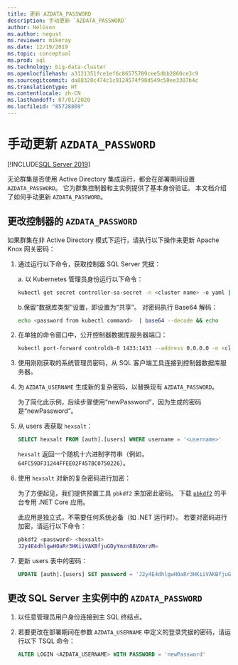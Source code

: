 ```yaml
---
title: 更新 AZDATA_PASSWORD
description: 手动更新 `AZDATA_PASSWORD`
author: NelGson
ms.author: negust
ms.reviewer: mikeray
ms.date: 12/19/2019
ms.topic: conceptual
ms.prod: sql
ms.technology: big-data-cluster
ms.openlocfilehash: a3121351fce1ef6c86575789cee5dbb2860ce3c9
ms.sourcegitcommit: da88320c474c1c9124574f90d549c50ee3387b4c
ms.translationtype: HT
ms.contentlocale: zh-CN
ms.lasthandoff: 07/01/2020
ms.locfileid: "85728809"
---
```

# <a name="manually-update-azdata_password"></a>手动更新 `AZDATA_PASSWORD`

[!INCLUDE[SQL Server 2019](../includes/applies-to-version/sqlserver2019.md)]

无论群集是否使用 Active Directory 集成运行，都会在部署期间设置 `AZDATA_PASSWORD`。 它为群集控制器和主实例提供了基本身份验证。 本文档介绍了如何手动更新 `AZDATA_PASSWORD`。

## <a name="change-azdata_password-for-controller"></a>更改控制器的 `AZDATA_PASSWORD`

如果群集在非 Active Directory 模式下运行，请执行以下操作来更新 Apache Knox 网关密码：

1. 通过运行以下命令，获取控制器 SQL Server 凭据：

   a. 以 Kubernetes 管理员身份运行以下命令：

   ```bash
   kubectl get secret controller-sa-secret -n <cluster name> -o yaml | grep password
   ```

   b.保留“数据库类型”设置，即设置为“共享”。 对密码执行 Base64 解码：
   
   ```bash
   echo <password from kubectl command>  | base64 --decode && echo
   ```

1. 在单独的命令窗口中，公开控制器数据库服务器端口：

   ```bash
   kubectl port-forward controldb-0 1433:1433 --address 0.0.0.0 -n <cluster name>
   ```
 
1. 使用刚刚获取的系统管理员密码，从 SQL 客户端工具连接到控制器数据库服务器。

1. 为 `AZDATA_USERNAME` 生成新的复杂密码，以替换现有 `AZDATA_PASSWORD`。

   为了简化此示例，后续步骤使用“newPassword”，因为生成的密码是“newPassword”。 

1. 从 users 表获取 `hexsalt`：

   ```sql
   SELECT hexsalt FROM [auth].[users] WHERE username = '<username>'
   ```

   `hexsalt` 返回一个随机十六进制字符串（例如，`64FC59DF31244FFEE02F457BC0750226`）。

1. 使用 `hexsalt` 对新的复杂密码进行加密：

   为了方便起见，我们提供预置工具 `pbkdf2` 来加密此密码。 下载 [`pbkdf2`](https://github.com/microsoft/sql-server-samples/tree/master/samples/features/sql-big-data-cluster/security/password-hashing/pbkdf2/prebuilt-binaries) 的平台专用 .NET Core 应用。

   此应用是独立式，不需要任何系统必备（如 .NET 运行时）。 若要对密码进行加密，请运行以下命令：

   ```bash
   pbkdf2 <password> <hexsalt>
   J2y4E4dhlgwHOaRr3HKiiVAKBfjuGDyYmzn88VXmrzM=
   ```

1. 更新 users 表中的密码：

   ```SQL
   UPDATE [auth].[users] SET password = 'J2y4E4dhlgwHOaRr3HKiiVAKBfjuGDyYmzn88VXmrzM=' WHERE username = '<username>'
   ```

## <a name="change-azdata_password-in-the-sql-server-master-instance"></a>更改 SQL Server 主实例中的 `AZDATA_PASSWORD`

1. 以任意管理员用户身份连接到主 SQL 终结点。

1. 若要更改在部署期间在参数 `AZDATA_USERNAME` 中定义的登录凭据的密码，请运行以下 TSQL 命令：

   ```sql
   ALTER LOGIN <AZDATA_USERNAME> WITH PASSWORD = 'newPassword'
   ```
